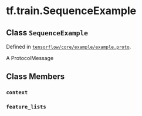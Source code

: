 <div itemscope itemtype="http://developers.google.com/ReferenceObject">
<meta itemprop="name" content="tf.train.SequenceExample" />
<meta itemprop="path" content="Stable" />
<meta itemprop="property" content="context"/>
<meta itemprop="property" content="feature_lists"/>
</div>

# tf.train.SequenceExample

## Class `SequenceExample`





Defined in [`tensorflow/core/example/example.proto`](/code/stable/tensorflow/core/example/example.proto).

A ProtocolMessage

## Class Members

<h3 id="context"><code>context</code></h3>

<h3 id="feature_lists"><code>feature_lists</code></h3>


